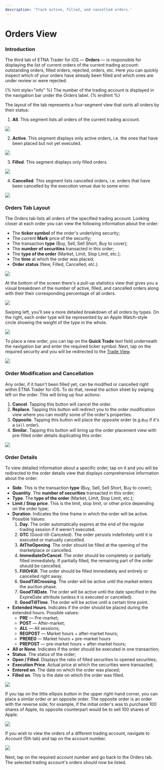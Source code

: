 ```yaml
---
description: 'Track active, filled, and cancelled orders.'
---
```


# Orders View

### Introduction

The third tab of ETNA Trader for iOS — **Orders** — is responsible for displaying the list of current orders of the current trading account: outstanding orders, filled orders, rejected, orders, etc. Here you can quickly inspect which of your orders have already been filled and which ones are under review or were rejected. 

{% hint style="info" %}
The number of the trading account is displayed in the navigation bar under the _Orders_ label.
{% endhint %}

The layout of the tab represents a four-segment view that sorts all orders by their status:

1. **All**. This segment lists all orders of the current trading account.

![](../../.gitbook/assets/img_0045_iphonexspacegrey_portrait.png)

2. **Active**. This segment displays only active orders, i.e. the ones that have been placed but not yet executed.

![](../../.gitbook/assets/img_0046_iphonexspacegrey_portrait.png)

3. **Filled**. This segment displays only filled orders.

![](../../.gitbook/assets/img_0047_iphonexspacegrey_portrait.png)

4. **Cancelled**. This segment lists cancelled orders, i.e. orders that have been cancelled by the execution venue due to some error.

![](../../.gitbook/assets/img_0048_iphonexspacegrey_portrait.png)

### Orders Tab Layout

The Orders tab lists all orders of the specified trading account. Looking closer at each order you can view the following information about the order:

* The **ticker symbol** of the order's underlying security;
* The current **Mark** price of the security;
* The transaction **type** \(Buy, Sell, Sell Short, Buy to cover\);
* The **number of securities** transacted in this order;
* The **type of the order** \(Market, Limit, Stop Limit, etc.\);
* The **time** at which the order was placed;
* **Order status** \(New, Filled, Cancelled, etc.\).

![](../../.gitbook/assets/img_0046.png)

At the bottom of the screen there's a pull-up statistics view that gives you a visual breakdown of the number of active, filled, and cancelled orders along with their their corresponding percentage of all orders.

![](../../.gitbook/assets/img_0050_iphonexspacegrey_portrait.png)

Swiping left, you'll see a more detailed breakdown of all orders by types. On the right, each order type will be represented by an Apple Watch-style circle showing the weight of the type in the whole.

![](../../.gitbook/assets/img_0051_iphonexspacegrey_portrait.png)

To place a new order, you can tap on the **Quick Trade** text field underneath the navigation bar and enter the required ticker symbol. Next, tap on the required security and you will be redirected to the [Trade View](quotes-view/trade-view/).

![](../../.gitbook/assets/img_0049_iphonexspacegrey_portrait.png)

### Order Modification and Cancellation

Any order, if it hasn't been filled yet, can be modified or cancelled right within ETNA Trader for iOS. To do that, reveal the action sheet by swiping left on the order. This will bring up four actions:

1. **Cancel**. Tapping this button will cancel the order.
2. **Replace**. Tapping this button will redirect you to the order modification view where you can modify some of the order's properties.
3. **Opposite**. Tapping this button will place the opposite order \(e.g.`Buy` if it's a `Sell` order\).
4. **Similar**. Tapping this button will bring up the order placement view with pre-filled order details duplicating this order.

![](../../.gitbook/assets/rpreplay_final1623087152.gif)

### Order Details

To view detailed information about a specific order, tap on it and you will be redirected to the order details view that displays comprehensive information about the order:

* **Side**. This is the transaction **type** \(Buy, Sell, Sell Short, Buy to cover\);
* **Quantity**. The **number of securities** transacted in this order;
* **Type**. The **type of the order** \(Market, Limit, Stop Limit, etc.\);
* **Limit / Stop price**. This is the limit, stop limit, or other price depending on the order type;
* **Duration**. Indicates the time frame in which the order will be active. Possible Values:
  1. **Day**. The order automatically expires at the end of the regular trading session if it weren't executed.
  2. **GTC** \(Good-till-Canceled\). The order persists indefinitely until it is executed or manually cancelled.
  3. **AtTheOpening**. The order should be filled at the opening of the marketplace or cancelled.
  4. **ImmediateOrCancel**. The order should be completely or partially filled immediately. If partially filled, the remaining part of the order should be cancelled.
  5. **FillOrKill**. The order should be filled immediately and entirely or cancelled right away.
  6. **GoodTillCrossing**. The order will be active until the market enters the auction phase.
  7. **GoodTillDate**. The order will be active until the date specified in the ExpireDate attribute \(unless it is executed or cancelled\).
  8. **GoodTillTime**. The order will be active until a certain time point.
* **Extended Hours**. Indicates if the order should be placed during the extended hours. Possible values:
  * **PRE** — Pre-market;
  * **POST** — After-market;
  * **ALL** — All sessions;
  * **REGPOST** — Market hours + after-market hours;
  * **PREREG** — Market hours + pre-market hours
  * **PREPOST** — pre-market hours + after-market hours;
* **All or None**. Indicates if the order should be executed in one transaction;
* **Status**. The status of the order;
* **Open / Filled**. Displays the ratio of filled securities to opened securities;
* **Execution Price**. Actual price at which the securities were transacted;
* **Entered on**. The date on which the order was placed;
* **Filled on**. This is the date on which the order was filled.

![](../../.gitbook/assets/img_0052_iphonexspacegrey_portrait.png)

If you tap on the little ellipsis button in the upper right-hand corner, you can place a similar order or an opposite order. The opposite order is an order with the reverse side; for example, if the initial order's was to purchase 100 shares of Apple, its opposite counterpart would be to sell 100 shares of Apple.

![](../../.gitbook/assets/img_0053_iphonexspacegrey_portrait.png)



If you wish to view the orders of a different trading account, navigate to _Account_ \(5th tab\) and tap on the account number. 

![](../../.gitbook/assets/img_d274947473bf-1_iphonexspacegrey_portrait.png)

Next, tap on the required account number and go back to the Orders tab. The selected trading account's orders should now be listed.


